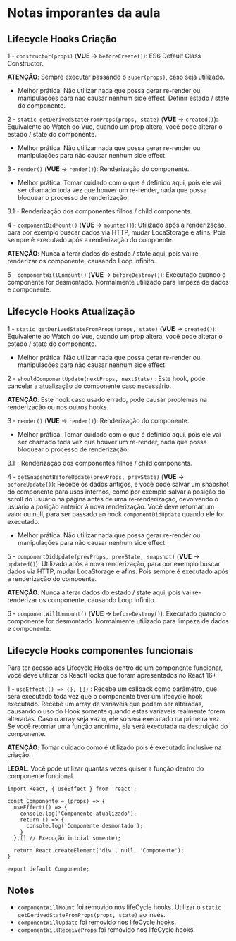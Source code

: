 # Notas imporantes da aula

## Lifecycle Hooks Criação

1 - `constructor(props)` (**VUE** -> `beforeCreate()`): ES6 Default Class Constructor.

**ATENÇÃO**: Sempre executar passando o `super(props)`, caso seja utilizado.

- Melhor prática: Não utilizar nada que possa gerar re-render ou manipulações para não causar nenhum side effect. Definir estado / state do componente.

2 - `static getDerivedStateFromProps(props, state)` (**VUE** -> `created()`): Equivalente ao Watch do Vue, quando um prop altera, você pode alterar o estado / state do componente.

- Melhor prática: Não utilizar nada que possa gerar re-render ou manipulações para não causar nenhum side effect.

3 - `render()` (**VUE** -> `render()`): Renderização do componente.

- Melhor prática: Tomar cuidado com o que é definido aqui, pois ele vai ser chamado toda vez que houver um re-render, nada que possa bloquear o processo de renderização.

3.1 - Renderização dos componentes filhos / child components.

4 - `componentDidMount()` (**VUE** -> `mounted()`): Utilizado após a renderização, para por exemplo buscar dados via HTTP, mudar LocaStorage e afins. Pois sempre é executado após a renderização do compoente. 

**ATENÇÃO**: Nunca alterar dados do estado / state aqui, pois vai re-renderizar os componente, causando Loop infinito.

5 - `componentWillUnmount()` (**VUE** -> `beforeDestroy()`): Executado quando o componente for desmontado. Normalmente utilizado para limpeza de dados e componente.

## Lifecycle Hooks Atualização

1 - `static getDerivedStateFromProps(props, state)` (**VUE** -> `created()`): Equivalente ao Watch do Vue, quando um prop altera, você pode alterar o estado / state do componente.

- Melhor prática: Não utilizar nada que possa gerar re-render ou manipulações para não causar nenhum side effect.

2 - `shouldComponentUpdate(nextProps, nextState)` : Este hook, pode cancelar a atualização do componente caso necessário.

**ATENÇÃO**: Este hook caso usado errado, pode causar problemas na renderização ou nos outros hooks.

3 - `render()` (**VUE** -> `render()`): Renderização do componente.

- Melhor prática: Tomar cuidado com o que é definido aqui, pois ele vai ser chamado toda vez que houver um re-render, nada que possa bloquear o processo de renderização.

3.1 - Renderização dos componentes filhos / child components.

4 - `getSnapshotBeforeUpdate(prevProps, prevState)` (**VUE** -> `beforeUpdate()`): Recebe os dados antigos, e você pode salvar um snapshot do componente para usos internos, como por exemplo salvar a posição do scroll do usuário na página antes de uma re-renderização, devolvendo o usuário a posição anterior à nova renderização. Você deve retornar um valor ou null, para ser passado ao hook `componentDidUpdate` quando ele for executado.

- Melhor prática: Não utilizar nada que possa gerar re-render ou manipulações para não causar nenhum side effect.

5 - `componentDidUpdate(prevProps, prevState, snapshot)` (**VUE** -> `updated()`): Utilizado após a nova renderização, para por exemplo buscar dados via HTTP, mudar LocaStorage e afins. Pois sempre é executado após a renderização do compoente.

**ATENÇÃO**: Nunca alterar dados do estado / state aqui, pois vai re-renderizar os componente, causando Loop infinito.

6 - `componentWillUnmount()` (**VUE** -> `beforeDestroy()`): Executado quando o componente for desmontado. Normalmente utilizado para limpeza de dados e componente.

## Lifecycle Hooks componentes funcionais
Para ter acesso aos Lifecycle Hooks dentro de um componente funcionar, você deve utilizar os ReactHooks que foram apresentados no React 16+

1 - `useEffect(() => {}, [])` : Recebe um callback como parâmetro, que será executado toda vez que o componente tiver um lifecycle hook executado. Recebe um array de variaveis que podem ser alteradas, causando o uso do Hook somente quando estas variaveis realmente forem alteradas. Caso o array seja vazio, ele só será executado na primeira vez. Se você retornar uma função anonima, ela será executada na destruição do componente.

**ATENÇÃO**: Tomar cuidado como é utilizado pois é executado inclusive na criação.

**LEGAL**: Você pode utilizar quantas vezes quiser a função dentro do componente funcional.

```JS
import React, { useEffect } from 'react';

const Componente = (props) => {
  useEffect(() => {
    console.log('Componente atualizado');
    return () => {
      console.log('Componente desmontado');
    }
  },[] // Execução inicial somente);

  return React.createElement('div', null, 'Componente');
}

export default Componente;

```

## Notes

- `componentWillMount` foi removido nos lifeCycle hooks. Utilizar o `static getDerivedStateFromProps(props, state)` ao invés.
- `componentWillUpdate` foi removido nos lifeCycle hooks.
- `componentWillReceiveProps` foi removido nos lifeCycle hooks.